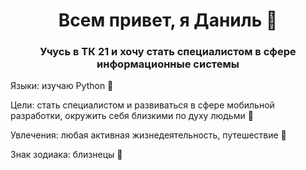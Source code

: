 <h1 align="center">Всем привет, я Даниль 👋 </a>
<h3 align="center">Учусь в ТК 21 и хочу стать специалистом в сфере информационные системы </h3>

Языки: изучаю Python 🐍

Цели: стать специалистом и развиваться в сфере мобильной разработки, окружить себя близкими по духу людьми 🚀

Увлечения: любая активная жизнедеятельность, путешествие 🏃

Знак зодиака: близнецы 👥


